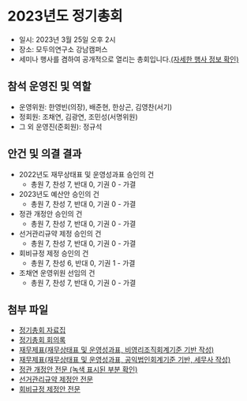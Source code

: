 # 2023년도 정기총회

- 일시: 2023년 3월 25일 오후 2시
- 장소: 모두의연구소 강남캠퍼스
- 세미나 행사를 겸하여 공개적으로 열리는 총회입니다.[(자세한 행사 정보 확인)](https://event.ubuntu-kr.org/2022/05/21/2023-general-assembly/)

## 참석 운영진 및 역할

- 운영위원: 한영빈(의장), 배준현, 한상곤, 김영찬(서기)
- 정회원: 조채연, 김광연, 조민성(서명위원)
- 그 외 운영진(준회원): 정규석

## 안건 및 의결 결과

- 2022년도 재무상태표 및 운영성과표 승인의 건
  - 총원 7, 찬성 7, 반대 0, 기권 0 - 가결
- 2023년도 예산안 승인의 건
  - 총원 7, 찬성 7, 반대 0, 기권 0 - 가결
- 정관 개정안 승인의 건
  - 총원 7, 찬성 7, 반대 0, 기권 0 - 가결
- 선거관리규약 제정 승인의 건
  - 총원 7, 찬성 7, 반대 0, 기권 0 - 가결
- 회비규정 제정 승인의 건
  - 총원 7, 찬성 6, 반대 0, 기권 1 - 가결
- 조채연 운영위원 선임의 건
  - 총원 7, 찬성 7, 반대 0, 기권 0 - 가결

## 첨부 파일

- [정기총회 자료집](./2023_정기총회_자료집.pdf)
- [정기총회 회의록](./2023_정기총회_회의록.pdf)
- [재무제표(재무상태표 및 운영성과표, 비영리조직회계기준 기반 작성)](./2023_재무제표_비영리조직회계기준기반.pdf)
- [재무제표(재무상태표 및 운영성과표, 공익법인회계기준 기반, 세무사 작성)](./2023_재무제표_공익법인회계기준기반_세무사작성.pdf)
- [정관 개정안 전문 (녹색 표시된 부분 확인)](./2023_정기총회_정관_개정안_전문.pdf)
- [선거관리규약 제정안 전문](./2023_정기총회_선거관리규약_제정안_전문.pdf)
- [회비규정 제정안 전문](./2023_정기총회_회비규정_제정안_전문.pdf)